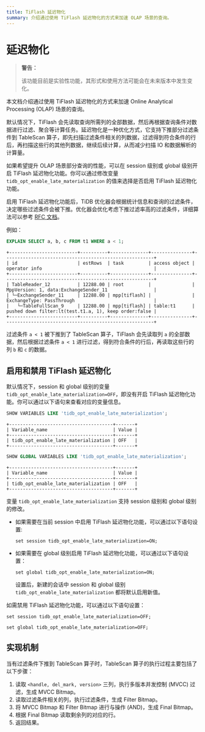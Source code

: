 ```yaml
---
title: TiFlash 延迟物化
summary: 介绍通过使用 TiFlash 延迟物化的方式来加速 OLAP 场景的查询。
---
```


# 延迟物化

> **警告：**
>
> 该功能目前是实验性功能，其形式和使用方法可能会在未来版本中发生变化。

本文档介绍通过使用 TiFlash 延迟物化的方式来加速 Online Analytical Processing (OLAP) 场景的查询。

默认情况下，TiFlash 会先读取查询所需列的全部数据，然后再根据查询条件对数据进行过滤、聚合等计算任务。延迟物化是一种优化方式，它支持下推部分过滤条件到 TableScan 算子，即先扫描过滤条件相关的列数据，过滤得到符合条件的行后，再扫描这些行的其他列数据，继续后续计算，从而减少扫描 IO 和数据解析的计算量。

如果希望提升 OLAP 场景部分查询的性能，可以在 session 级别或 global 级别开启 TiFlash 延迟物化功能。你可以通过修改变量 `tidb_opt_enable_late_materialization` 的值来选择是否启用 TiFlash 延迟物化功能。

启用 TiFlash 延迟物化功能后，TiDB 优化器会根据统计信息和查询的过滤条件，决定哪些过滤条件会被下推。优化器会优化考虑下推过滤率高的过滤条件，详细算法可以参考 [RFC 文档]()。

例如：

```sql
EXPLAIN SELECT a, b, c FROM t1 WHERE a < 1;
```

```
+-------------------------+----------+--------------+---------------+-------------------------------------------------------+
| id                      | estRows  | task         | access object | operator info                                         |
+-------------------------+----------+--------------+---------------+-------------------------------------------------------+
| TableReader_12          | 12288.00 | root         |               | MppVersion: 1, data:ExchangeSender_11                 |
| └─ExchangeSender_11     | 12288.00 | mpp[tiflash] |               | ExchangeType: PassThrough                             |
|   └─TableFullScan_9     | 12288.00 | mpp[tiflash] | table:t1      | pushed down filter:lt(test.t1.a, 1), keep order:false |
+-------------------------+----------+--------------+---------------+-------------------------------------------------------+
```

过滤条件 `a < 1` 被下推到了 TableScan 算子，TiFlash 会先读取列 `a` 的全部数据，然后根据过滤条件 `a < 1` 进行过滤，得到符合条件的行后，再读取这些行的列 `b` 和 `c` 的数据。

## 启用和禁用 TiFlash 延迟物化

默认情况下，session 和 global 级别的变量 `tidb_opt_enable_late_materialization=OFF`，即没有开启 TiFlash 延迟物化功能。你可以通过以下语句来查看对应的变量信息。

```sql
SHOW VARIABLES LIKE 'tidb_opt_enable_late_materialization';
```

```
+--------------------------------------+-------+
| Variable_name                        | Value |
+--------------------------------------+-------+
| tidb_opt_enable_late_materialization | OFF   |
+--------------------------------------+-------+
```

```sql
SHOW GLOBAL VARIABLES LIKE 'tidb_opt_enable_late_materialization';
```

```
+--------------------------------------+-------+
| Variable_name                        | Value |
+--------------------------------------+-------+
| tidb_opt_enable_late_materialization | OFF   |
+--------------------------------------+-------+
```

变量 `tidb_opt_enable_late_materialization` 支持 session 级别和 global 级别的修改。

- 如果需要在当前 session 中启用 TiFlash 延迟物化功能，可以通过以下语句设置:
    ```
    set session tidb_opt_enable_late_materialization=ON;
    ```
- 如果需要在 global 级别启用 TiFlash 延迟物化功能，可以通过以下语句设置：
    ```
    set global tidb_opt_enable_late_materialization=ON;
    ```
    设置后，新建的会话中 session 和 global 级别 `tidb_opt_enable_late_materialization` 都将默认启用新值。

如需禁用 TiFlash 延迟物化功能，可以通过以下语句设置：

```
set session tidb_opt_enable_late_materialization=OFF;
```

```
set global tidb_opt_enable_late_materialization=OFF;
```

## 实现机制

当有过滤条件下推到 TableScan 算子时，TableScan 算子的执行过程主要包括了以下步骤：

1. 读取 `<handle, del_mark, version>` 三列，执行多版本并发控制 (MVCC) 过滤，生成 MVCC Bitmap。
2. 读取过滤条件相关的列，执行过滤条件，生成 Filter Bitmap。
3. 将 MVCC Bitmap 和 Filter Bitmap 进行与操作 (AND)，生成 Final Bitmap。
4. 根据 Final Bitmap 读取剩余列的对应的行。
5. 返回结果。